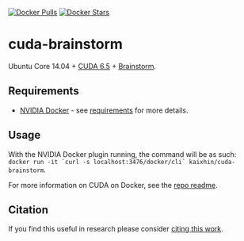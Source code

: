 [![Docker Pulls](https://img.shields.io/docker/pulls/kaixhin/cuda-brainstorm.svg)](https://hub.docker.com/r/kaixhin/cuda-brainstorm/)
[![Docker Stars](https://img.shields.io/docker/stars/kaixhin/cuda-brainstorm.svg)](https://hub.docker.com/r/kaixhin/cuda-brainstorm/)

cuda-brainstorm
===============
Ubuntu Core 14.04 + [CUDA 6.5](http://www.nvidia.com/object/cuda_home_new.html) + [Brainstorm](https://github.com/IDSIA/brainstorm).

Requirements
------------

- [NVIDIA Docker](https://github.com/NVIDIA/nvidia-docker) - see [requirements](https://github.com/NVIDIA/nvidia-docker/wiki/CUDA#requirements) for more details.

Usage
-----
With the NVIDIA Docker plugin running, the command will be as such: ``docker run -it `curl -s localhost:3476/docker/cli` kaixhin/cuda-brainstorm``.

For more information on CUDA on Docker, see the [repo readme](https://github.com/Kaixhin/dockerfiles#cuda).

Citation
--------
If you find this useful in research please consider [citing this work](https://github.com/Kaixhin/dockerfiles/blob/master/CITATION.md).
